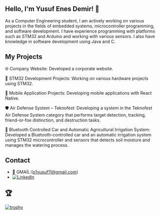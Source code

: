 

## Hello, I'm Yusuf Enes Demir! 👋
As a Computer Engineering student, I am actively working on various projects in the fields of embedded systems, microcontroller programming, and software development. I have experience programming with platforms such as STM32 and Arduino and working with various sensors. I also have knowledge in software development using Java and C.

## My Projects
🌐 Company Website: Developed a corporate website.

🚗 STM32 Development Projects: Working on various hardware projects using STM32.

📱 Mobile Application Projects: Developing mobile applications with React Native.

🛡️ Air Defense System – Teknofest: Developing a system in the Teknofest Air Defense System category that performs target detection, tracking, friend-or-foe distinction, and destruction tasks.

🚗 Bluetooth Controlled Car and Automatic Agricultural Irrigation System: Developed a Bluetooth-controlled car and an automatic irrigation system using STM32 microcontroller and sensors that detects soil moisture and manages the watering process.

## Contact

- 📧 GMAİL:(o1yusuf11@gmail.com)
- [<img src="https://img.icons8.com/ios-filled/25/0077B5/linkedin.png" alt="LinkedIn"/>](https://www.linkedin.com/in/yusuf-enes-demir-871376261/)


## 🏆 

[![trophy](https://github-profile-trophy.vercel.app/?username=yusufenesdmr&theme=gruvbox)](https://github.com/ryo-ma/github-profile-trophy)
